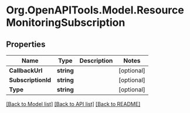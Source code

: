 
# Org.OpenAPITools.Model.ResourceMonitoringSubscription

## Properties

Name | Type | Description | Notes
------------ | ------------- | ------------- | -------------
**CallbackUrl** | **string** |  | [optional] 
**SubscriptionId** | **string** |  | [optional] 
**Type** | **string** |  | [optional] 

[[Back to Model list]](../README.md#documentation-for-models)
[[Back to API list]](../README.md#documentation-for-api-endpoints)
[[Back to README]](../README.md)

